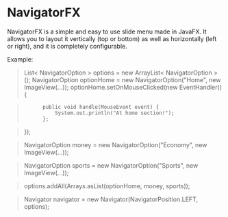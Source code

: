 # NavigatorFX

NavigatorFX is a simple and easy to use slide menu made in JavaFX. It allows you to layout it vertically (top or bottom) as well as horizontally (left or right), and it is completely configurable.

Example:
  
  
> List< NavigatorOption > options = new ArrayList< NavigatorOption >();
>	NavigatorOption optionHome = new NavigatorOption("Home", new ImageView(...));
> optionHome.setOnMouseClicked(new EventHandler<MouseEvent>() { 

>			public void handle(MouseEvent event) {
>				System.out.println("At home section!");
>			};      

>  });

>	NavigatorOption money = new NavigatorOption("Economy", new ImageView(...));

>	NavigatorOption sports = new NavigatorOption("Sports", new ImageView(...));

> options.addAll(Arrays.asList(optionHome, money, sports));

> Navigator navigator = new Navigator(NavigatorPosition.LEFT, options);

